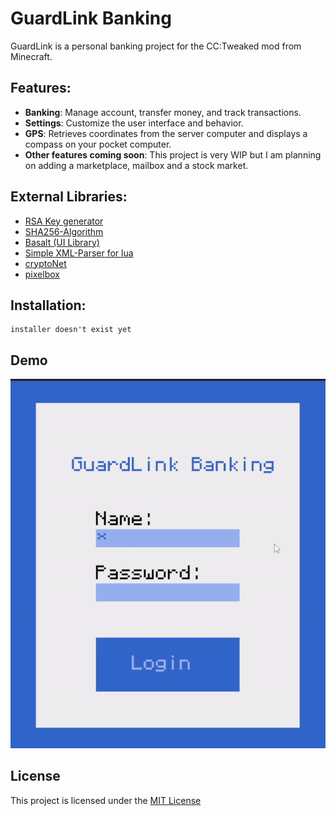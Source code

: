 
# GuardLink Banking

GuardLink is a personal banking project for the CC:Tweaked mod from Minecraft. 

Features:
-
- **Banking**: Manage account, transfer money, and track transactions.
- **Settings**: Customize the user interface and behavior.
- **GPS**: Retrieves coordinates from the server computer and displays a compass on your pocket computer.
- **Other features coming soon**: This project is very WIP but I am planning on adding a marketplace, mailbox and a stock market. 

External Libraries:
-
- [RSA Key generator](https://gist.github.com/1lann/c9d4d2e7c1f825cad36b)
- [SHA256-Algorithm](https://pastebin.com/6UV4qfNF)
- [Basalt (UI Library)](https://basalt.madefor.cc/#/)
- [Simple XML-Parser for lua](https://github.com/Cluain/Lua-Simple-XML-Parser)
- [cryptoNet](https://github.com/SiliconSloth/CryptoNet)
- [pixelbox](https://github.com/9551-Dev/pixelbox_lite)

Installation:
- 
```
installer doesn't exist yet 
```


## Demo

![](demo.gif)


## License

This project is licensed under the [MIT License](https://choosealicense.com/licenses/mit/)
